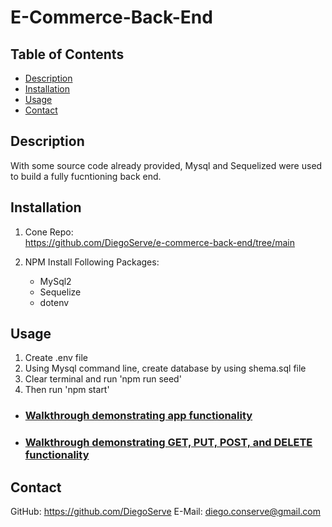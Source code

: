 # E-Commerce-Back-End

## Table of Contents

- [Description](#description)
- [Installation](#installation)
- [Usage](#usage)
- [Contact](#contact)

## Description

With some source code already provided, Mysql and Sequelized were used to build a fully fucntioning back end.

## Installation

1. Cone Repo:  
https://github.com/DiegoServe/e-commerce-back-end/tree/main

2. NPM Install Following Packages:
    - MySql2
    - Sequelize 
    - dotenv

## Usage

1. Create .env file
2. Using Mysql command line, create database by using shema.sql file
3. Clear terminal and run 'npm run seed'
4. Then run 'npm start'

- ### [Walkthrough demonstrating app functionality](https://drive.google.com/file/d/146MmxZx0oWCXdy9rV1g6obGzHaoYTrHt/view)

- ### [Walkthrough demonstrating GET, PUT, POST, and DELETE functionality](https://drive.google.com/file/d/1sBWyl_vEZvOjODC1bA-snW1z0pBc3B-P/view)

## Contact
GitHub: https://github.com/DiegoServe 
E-Mail: diego.conserve@gmail.com